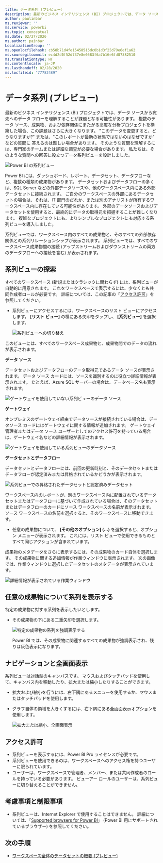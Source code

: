 ```yaml
---
title: データ系列 (プレビュー)
description: 最新のビジネス インテリジェンス (BI) プロジェクトでは、データ ソースから宛先へのデータ フローを理解することが、お客様の多くにとって重要な課題です。
author: paulinbar
ms.reviewer: ''
ms.service: powerbi
ms.topic: conceptual
ms.date: 02/27/2020
ms.author: painbar
LocalizationGroup: ''
ms.openlocfilehash: cb58b71d4fe15458516dc0b1d3f25d79e6ef1a62
ms.sourcegitcommit: ec4d2d0f52d737e8e0583f6a7b16e6fd87382510
ms.translationtype: HT
ms.contentlocale: ja-JP
ms.lasthandoff: 02/28/2020
ms.locfileid: "77782489"
---
```

# <a name="data-lineage-preview"></a>データ系列 (プレビュー)
最新のビジネス インテリジェンス (BI) プロジェクトでは、データ ソースから宛先へのデータ フローを理解することが課題となる可能性があります。 複数のデータ ソース、成果物、および依存関係にまたがる高度な分析プロジェクトを構築した場合、この課題はさらに大きくなります。 "このデータを変更すると、どうなりますか?" または、"このレポートが最新の状態ではないのはなぜですか" などの質問に 答えるのは難しい場合があります。 そのような質問を理解するには、専門家のチームまたは詳細な調査が必要な場合があります。 私たちは、そのような質問への回答に役立つデータ系列ビューを設計しました。

![Power BI の系列ビュー](media/service-data-lineage/service-data-lineage-view.png)
 
Power BI には、ダッシュボード、レポート、データセット、データフローなど、複数の種類の成果物があります。 データセットおよびデータフローの多くは、SQL Server などの外部データソースや、他のワークスペース内にある外部データセットに接続されます。 ご自分のワークスペースの外部にあるデータセットの場合は、それは、IT 部門のだれか、または別のアナリストが所有するワークスペース内に存在している可能性があります。 外部のデータソースおよびデータセットを使用すると、最終的にデータの取得元を把握することが難しくなります。 複雑なプロジェクトにも、よりシンプルなプロジェクトにも対応する系列ビューを導入しました。

系列ビューでは、ワークスペース内のすべての成果物と、そのすべての外部依存関係との系列リレーションシップが表示されます。 系列ビューでは、すべてのワークスペース成果物間の接続 (アップストリームおよびダウンストリームの両方のデータフローへの接続を含む) が表示されます。

## <a name="explore-lineage-view"></a>系列ビューの探索

すべてのワークスペース (新規またはクラシックに関わらず) には、系列ビューが自動的に用意されます。 これをワークスペースで表示するには、少なくとも共同作成者ロールが必要です。 詳細については、この記事の「[アクセス許可](#permissions)」を参照してください。

* 系列ビューにアクセスするには、ワークスペースのリスト ビューにアクセスします。 **[リスト ビュー]** の横にある矢印をタップし、 **[系列ビュー]** を選択します。

   ![系列ビューへの切り替え](media/service-data-lineage/service-data-lineage-view-select.png)

このビューには、すべてのワークスペース成果物と、成果物間でのデータの流れが表示されます。

**データ ソース**

データセットおよびデータフローのデータ取得元であるデータ ソースが表示されます。 データ ソース カードには、ソースを識別するのに役立つ詳細情報が表示されます。 たとえば、Azure SQL サーバーの場合は、データベース名も表示されます。

![ゲートウェイを使用していない系列ビューのデータ ソース](media/service-data-lineage/service-data-lineage-data-source-card.png)
 
**ゲートウェイ**

オンプレミスのゲートウェイ経由でデータソースが接続されている場合は、データソース カードにはゲートウェイに関する情報が追加されます。 ゲートウェイ管理者またはデータ ソース ユーザーとしてのアクセス許可を持っている場合は、ゲートウェイ名などの詳細情報が表示されます。

![ゲートウェイを使用している系列ビューのデータソース](media/service-data-lineage/service-data-lineage-data-gateway-card.png)

**データセットとデータフロー**
 
データセットとデータフローには、前回の更新時刻と、そのデータセットまたはデータフローが認定済みまたは昇格されているかどうかが表示されます。

![系列ビューでの昇格されたデータセットと認定済みデータセット](media/service-data-lineage/service-data-lineage-promoted-certified.png)
 
ワークスペース内のレポートが、別のワークスペース内に配置されているデータセットまたはデータフローに基づいて作成されている場合は、そのデータセットまたはデータフローのカードにソース ワークスペースの名前が表示されます。 ソース ワークスペースの名前を選択すると、そのワークスペースに移動できます。

* 任意の成果物について、 **[その他のオプション] (...)** を選択すると、オプション メニューが表示されます。 これには、リスト ビューで使用できるものとすべて同じアクションが含まれています。

成果物のメタデータをさらに表示するには、その成果物のカード自体を選択します。 その成果物に関する追加情報が作業ウィンドウに表示されます。 次の画像では、作業ウィンドウに選択したデータセットのメタデータが表示されています。

![詳細情報が表示されている作業ウィンドウ](media/service-data-lineage/service-data-lineage-side-pane.png)
 
## <a name="show-lineage-for-any-artifact"></a>任意の成果物について系列を表示する 

特定の成果物に対する系列を表示したいとします。

* その成果物の下にある二重矢印を選択します。

   ![特定の成果物の系列を強調表示する](media/service-data-lineage/service-data-lineage-specific-artifact.png)

   Power BI では、その成果物に関連するすべての成果物が強調表示され、残りは灰色表示になります。 

## <a name="navigation-and-full-screen"></a>ナビゲーションと全画面表示 

系列ビューは対話型のキャンバスです。 マウスおよびタッチパッドを使用して、キャンバス内を移動したり、拡大または縮小したりすることができます。

* 拡大および縮小を行うには、右下隅にあるメニューを使用するか、マウスまたはタッチパッドを使用します。
* グラフ自体の領域を大きくするには、右下隅にある全画面表示オプションを使用します。 

    ![拡大または縮小、全画面表示](media/service-data-lineage/service-data-lineage-zoom.png)

## <a name="permissions"></a>アクセス許可

* 系列ビューを表示するには、Power BI Pro ライセンスが必要です。
* 系列ビューを使用できるのは、ワークスペースへのアクセス権を持つユーザーに限られています。
* ユーザーは、ワークスペースで管理者、メンバー、または共同作成者のロールを持っている必要があります。 ビューアー ロールのユーザーは、系列ビューに切り替えることができません。


## <a name="considerations-and-limitations"></a>考慮事項と制限事項

- 系列ビューは、Internet Explorer で使用することはできません。 詳細については、「[Supported browsers for Power BI](../power-bi-browsers.md)」 (Power BI 用にサポートされているブラウザー) を参照してください。

## <a name="next-steps"></a>次の手順

* [ワークスペース全体のデータセットの概要 (プレビュー)](../service-datasets-across-workspaces.md)
